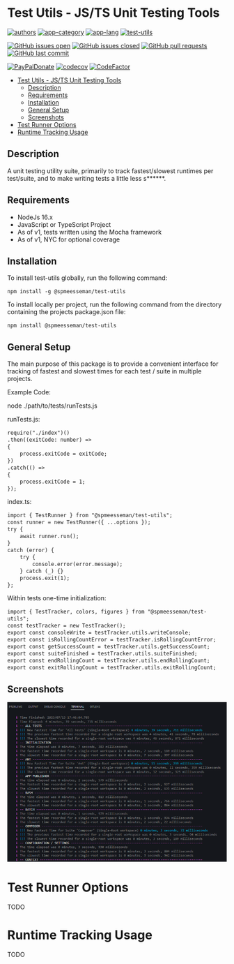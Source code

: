 # Test Utils - JS/TS Unit Testing Tools

[![authors](https://img.shields.io/badge/authors-scott%20meesseman-6F02B5.svg?logo=visual%20studio%20code)](https://www.littlesm.com) [![app-category](https://img.shields.io/badge/category-releases%20automation%20npm-blue.svg)](https://www.spmeesseman.com) [![app-lang](https://img.shields.io/badge/language-typescript%20javascript-blue.svg)](https://www.spmeesseman.com) [![test-utils](https://img.shields.io/badge/%20%20%F0%9F%93%A6%F0%9F%9A%80-app--publisher-e10000.svg)](https://github.com/spmeesseman/test-utils)

[![GitHub issues open](https://img.shields.io/github/issues-raw/spmeesseman/test%2dutils.svg?logo=github)](https://github.com/spmeesseman/test-utils/issues) [![GitHub issues closed](https://img.shields.io/github/issues-closed-raw/spmeesseman/test%2dutils.svg?logo=github)](https://github.com/spmeesseman/test-utils/issues) [![GitHub pull requests](https://img.shields.io/github/issues-pr/spmeesseman/test%2dutils.svg?logo=github)](https://github.com/spmeesseman/test-utils/pulls) [![GitHub last commit](https://img.shields.io/github/last-commit/spmeesseman/test%2dutils.svg?logo=github)](https://github.com/spmeesseman/test-utils)

[![PayPalDonate](https://img.shields.io/badge/paypal-donate-green.svg)](https://www.paypal.com/cgi-bin/webscr?cmd=_donations&business=YWZXT3KE2L4BA&item_name=taskexplorer&currency_code=USD) [![codecov](https://codecov.io/gh/spmeesseman/test-utils/branch/master/graph/badge.svg)](https://codecov.io/gh/spmeesseman/test-utils) [![CodeFactor](https://www.codefactor.io/repository/github/spmeesseman/test-utils/badge)](https://www.codefactor.io/repository/github/spmeesseman/test-utils)

- [Test Utils - JS/TS Unit Testing Tools](#test-utils---jsts-unit-testing-tools)
  - [Description](#description)
  - [Requirements](#requirements)
  - [Installation](#installation)
  - [General Setup](#general-setup)
  - [Screenshots](#screenshots)
- [Test Runner Options](#test-runner-options)
- [Runtime Tracking Usage](#runtime-tracking-usage)

## Description

A unit testing utility suite, primarily to track fastest/slowest runtimes per test/suite, and to make writing tests a little less s\*\*\*\*\*\*.

## Requirements

- NodeJs 16.x
- JavaScript or TypeScript Project
- As of v1, tests written using the Mocha framework
- As of v1, NYC for optional coverage

## Installation

To install test-utils globally, run the following command:

    npm install -g @spmeesseman/test-utils

To install locally per project, run the following command from the directory containing the projects package.json file:

    npm install @spmeesseman/test-utils

## General Setup

The main purpose of this package is to provide a convenient interface for tracking of fastest and slowest times for each test / suite in multiple projects.

Example Code:

node ./path/to/tests/runTests.js

runTests.js:

    require("./index")()
    .then((exitCode: number) =>
    {
        process.exitCode = exitCode;
    })
    .catch(() =>
    {
        process.exitCode = 1;
    });

index.ts:

    import { TestRunner } from "@spmeesseman/test-utils";
    const runner = new TestRunner({ ...options });
    try {
		await runner.run();
	}
	catch (error) {
		try {
			console.error(error.message);
		} catch (_) {}
		process.exit(1);
	};

Within tests one-time initialization:

    import { TestTracker, colors, figures } from "@spmeesseman/test-utils";
    const testTracker = new TestTracker();
    export const consoleWrite = testTracker.utils.writeConsole;
    export const isRollingCountError = testTracker.isRollingCountError;
    export const getSuccessCount = testTracker.utils.getSuccessCount;
    export const suiteFinished = testTracker.utils.suiteFinished;
    export const endRollingCount = testTracker.utils.endRollingCount;
    export const exitRollingCount = testTracker.utils.exitRollingCount;

## Screenshots

![ss0](res/readme/results.png?raw=true) 

# Test Runner Options

TODO

# Runtime Tracking Usage

TODO
